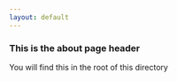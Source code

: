 ```yaml
---
layout: default
---
```


### This is the about page header

You will find this in the root of this directory